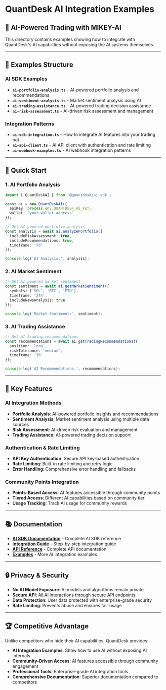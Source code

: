 # QuantDesk AI Integration Examples

## 🤖 **AI-Powered Trading with MIKEY-AI**

This directory contains examples showing how to integrate with QuantDesk's AI capabilities without exposing the AI systems themselves.

---

## 📁 **Examples Structure**

### **AI SDK Examples**
- **`ai-portfolio-analysis.ts`** - AI-powered portfolio analysis and recommendations
- **`ai-sentiment-analysis.ts`** - Market sentiment analysis using AI
- **`ai-trading-assistance.ts`** - AI-powered trading decision assistance
- **`ai-risk-assessment.ts`** - AI-driven risk assessment and management

### **Integration Patterns**
- **`ai-sdk-integration.ts`** - How to integrate AI features into your trading bot
- **`ai-api-client.ts`** - AI API client with authentication and rate limiting
- **`ai-webhook-examples.ts`** - AI webhook integration patterns

---

## 🚀 **Quick Start**

### **1. AI Portfolio Analysis**
```typescript
import { QuantDeskAI } from '@quantdesk/ai-sdk';

const ai = new QuantDeskAI({
  apiKey: process.env.QUANTDESK_AI_KEY,
  wallet: 'your-wallet-address'
});

// Get AI-powered portfolio analysis
const analysis = await ai.analyzePortfolio({
  includeRiskAssessment: true,
  includeRecommendations: true,
  timeframe: '7d'
});

console.log('AI Analysis:', analysis);
```

### **2. AI Market Sentiment**
```typescript
// Get AI-powered market sentiment
const sentiment = await ai.getMarketSentiment({
  symbols: ['SOL', 'BTC', 'ETH'],
  timeframe: '24h',
  includeNewsAnalysis: true
});

console.log('Market Sentiment:', sentiment);
```

### **3. AI Trading Assistance**
```typescript
// Get AI trading recommendations
const recommendations = await ai.getTradingRecommendations({
  position: 'long',
  riskTolerance: 'medium',
  timeframe: '1h'
});

console.log('AI Recommendations:', recommendations);
```

---

## 🎯 **Key Features**

### **AI Integration Methods**
- **Portfolio Analysis**: AI-powered portfolio insights and recommendations
- **Sentiment Analysis**: Market sentiment analysis using multiple data sources
- **Risk Assessment**: AI-driven risk evaluation and management
- **Trading Assistance**: AI-powered trading decision support

### **Authentication & Rate Limiting**
- **API Key Authentication**: Secure API key-based authentication
- **Rate Limiting**: Built-in rate limiting and retry logic
- **Error Handling**: Comprehensive error handling and fallbacks

### **Community Points Integration**
- **Points-Based Access**: AI features accessible through community points
- **Tiered Access**: Different AI capabilities based on community tier
- **Usage Tracking**: Track AI usage for community rewards

---

## 📚 **Documentation**

- **[AI SDK Documentation](../docs/ai-sdk.md)** - Complete AI SDK reference
- **[Integration Guide](../docs/ai-integration-guide.md)** - Step-by-step integration guide
- **[API Reference](../docs/ai-api-reference.md)** - Complete API documentation
- **[Examples](../examples/)** - More AI integration examples

---

## 🔒 **Privacy & Security**

- **No AI Model Exposure**: AI models and algorithms remain private
- **Secure API**: All AI interactions through secure API endpoints
- **Data Protection**: User data protected with enterprise-grade security
- **Rate Limiting**: Prevents abuse and ensures fair usage

---

## 🏆 **Competitive Advantage**

Unlike competitors who hide their AI capabilities, QuantDesk provides:
- **AI Integration Examples**: Show how to use AI without exposing AI internals
- **Community-Driven Access**: AI features accessible through community engagement
- **Professional Tools**: Enterprise-grade AI integration tools
- **Comprehensive Documentation**: Superior documentation compared to competitors
